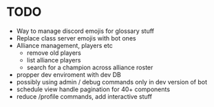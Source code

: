 # TODO

- Way to manage discord emojis for glossary stuff
- Replace class server emojis with bot ones
- Alliance management, players etc
    - remove old players
    - list alliance players
    - search for a champion across alliance roster
- propper dev enviroment with dev DB
- possibly using admin / debug commands only in dev version of bot
- schedule view handle pagination for 40+ components
- reduce /profile commands, add interactive stuff